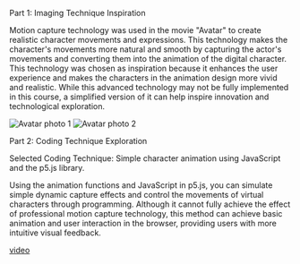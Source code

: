 Part 1: Imaging Technique Inspiration

Motion capture technology was used in the movie "Avatar" to create realistic character movements and expressions. This technology makes the character's movements more natural and smooth by capturing the actor's movements and converting them into the animation of the digital character. This technology was chosen as inspiration because it enhances the user experience and makes the characters in the animation design more vivid and realistic. While this advanced technology may not be fully implemented in this course, a simplified version of it can help inspire innovation and technological exploration.

![Avatar photo 1](https://pbs.twimg.com/media/BmO0STAIcAAWc2I.jpg)
![Avatar photo 2](https://i.pinimg.com/originals/80/60/9a/80609a12c3feca3efd94f463e6e5c615.jpg)


Part 2: Coding Technique Exploration

Selected Coding Technique: Simple character animation using JavaScript and the p5.js library.

Using the animation functions and JavaScript in p5.js, you can simulate simple dynamic capture effects and control the movements of virtual characters through programming. Although it cannot fully achieve the effect of professional motion capture technology, this method can achieve basic animation and user interaction in the browser, providing users with more intuitive visual feedback.

[video](https://www.youtube.com/watch?v=P5-Y069HP-M)


